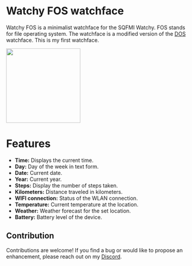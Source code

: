 # Watchy FOS watchface
Watchy FOS is a minimalist watchface for the SQFMI Watchy. FOS stands for file operating system. The watchface is a modified version of the [DOS](https://github.com/sqfmi/Watchy/tree/master/examples/WatchFaces/DOS) watchface.
This is my first watchface.

<img src="https://github.com/tschutschagames/watchy_fos/blob/main/Watchy_FOS.jpg" width="200" />

# Features
* **Time:** Displays the current time.
* **Day:** Day of the week in text form.
* **Date:** Current date.
* **Year:** Current year.
* **Steps:** Display the number of steps taken.
* **Kilometers:** Distance traveled in kilometers.
* **WIFI connection:** Status of the WLAN connection.
* **Temperature:** Current temperature at the location.
* **Weather:** Weather forecast for the set location.
* **Battery:** Battery level of the device.

## Contribution
Contributions are welcome! If you find a bug or would like to propose an enhancement, please reach out on my [Discord](https://discord.com/invite/bpBw3dzrzD).  
